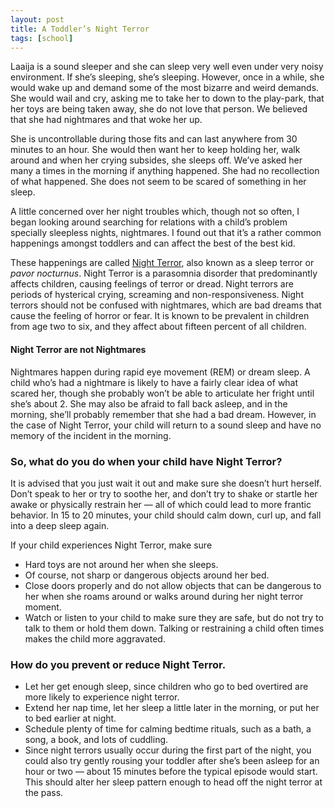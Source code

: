 ```yaml
---
layout: post
title: A Toddler’s Night Terror
tags: [school]
---
```


Laaija is a sound sleeper and she can sleep very well even under very noisy environment. If she’s sleeping, she’s sleeping. However, once in a while, she would wake up and demand some of the most bizarre and weird demands. She would wail and cry, asking me to take her to down to the play-park, that her toys are being taken away, she do not love that person. We believed that she had nightmares and that woke her up.

She is uncontrollable during those fits and can last anywhere from 30 minutes to an hour. She would then want her to keep holding her, walk around and when her crying subsides, she sleeps off. We’ve asked her many a times in the morning if anything happened. She had no recollection of what happened. She does not seem to be scared of something in her sleep.

A little concerned over her night troubles which, though not so often, I began looking around searching for relations with a child’s problem specially sleepless nights, nightmares. I found out that it’s a rather common happenings amongst toddlers and can affect the best of the best kid.

These happenings are called [Night Terror](http://en.wikipedia.org/wiki/Night_terror), also known as a sleep terror or _pavor nocturnus_. Night Terror is a parasomnia disorder that predominantly affects children, causing feelings of terror or dread. Night terrors are periods of hysterical crying, screaming and non-responsiveness. Night terrors should not be confused with nightmares, which are bad dreams that cause the feeling of horror or fear. It is known to be prevalent in children from age two to six, and they affect about fifteen percent of all children.

#### Night Terror are not Nightmares

Nightmares happen during rapid eye movement (REM) or dream sleep. A child who’s had a nightmare is likely to have a fairly clear idea of what scared her, though she probably won’t be able to articulate her fright until she’s about 2. She may also be afraid to fall back asleep, and in the morning, she’ll probably remember that she had a bad dream. However, in the case of Night Terror, your child will return to a sound sleep and have no memory of the incident in the morning.

### So, what do you do when your child have Night Terror?

It is advised that you just wait it out and make sure she doesn’t hurt herself. Don’t speak to her or try to soothe her, and don’t try to shake or startle her awake or physically restrain her — all of which could lead to more frantic behavior. In 15 to 20 minutes, your child should calm down, curl up, and fall into a deep sleep again.

If your child experiences Night Terror, make sure

- Hard toys are not around her when she sleeps.
- Of course, not sharp or dangerous objects around her bed.
- Close doors properly and do not allow objects that can be dangerous to her when she roams around or walks around during her night terror moment.
- Watch or listen to your child to make sure they are safe, but do not try to talk to them or hold them down. Talking or restraining a child often times makes the child more aggravated.

### How do you prevent or reduce Night Terror.

- Let her get enough sleep, since children who go to bed overtired are more likely to experience night terror.
- Extend her nap time, let her sleep a little later in the morning, or put her to bed earlier at night.
- Schedule plenty of time for calming bedtime rituals, such as a bath, a song, a book, and lots of cuddling.
- Since night terrors usually occur during the first part of the night, you could also try gently rousing your toddler after she’s been asleep for an hour or two — about 15 minutes before the typical episode would start. This should alter her sleep pattern enough to head off the night terror at the pass.

